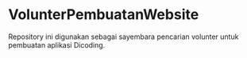 # VolunterPembuatanWebsite
Repository ini digunakan sebagai sayembara pencarian volunter untuk pembuatan aplikasi Dicoding. 
